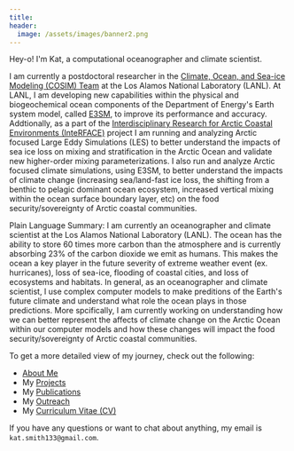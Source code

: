 ```yaml
---
title:
header:
  image: /assets/images/banner2.png
---
```


Hey-o! I'm Kat, a computational oceanographer and climate scientist.

I am currently a postdoctoral researcher in the [Climate, Ocean, and Sea-ice Modeling (COSIM) Team][] at the Los Alamos National Laboratory (LANL). At LANL, I am developing new capabilities within the physical and biogeochemical ocean components of the Department of Energy's Earth system model, called [E3SM][], to improve its performance and accuracy. Addtionally, as a part of the [Interdisciplinary Research for Arctic Coastal Environments (InteRFACE)][] project I am running and analyzing Arctic focused Large Eddy Simulations (LES) to better understand the impacts of sea ice loss on mixing and stratification in the Arctic Ocean and validate new higher-order mixing parameterizations. I also run and analyze Arctic focused climate simulations, using E3SM, to better understand the impacts of climate change (increasing sea/land-fast ice loss, the shifting from a benthic to pelagic dominant ocean ecosystem, increased vertical mixing within the ocean surface boundary layer, etc) on the food security/sovereignty of Arctic coastal communities.

Plain Language Summary:
I am currently an oceanographer and climate scientist at the Los Alamos National Laboratory (LANL). The ocean has the ability to store 60 times more carbon than the atmosphere and is currently absorbing 23% of the carbon dioxide we emit as humans. This makes the ocean a key player in the future severity of extreme weather event (ex. hurricanes), loss of sea-ice, flooding of coastal cities, and loss of ecosystems and habitats. In general, as an oceanographer and climate scientist, I use complex computer models to make preditions of the Earth's future climate and understand what role the ocean plays in those predictions. More spcifically, I am currently working on understanding how we can better represent the affects of climate change on the Arctic Ocean within our computer models and how these changes will impact the food security/sovereignty of Arctic coastal communities.

To get a more detailed view of my journey, check out the following:

* [About Me][]
* My [Projects][]
* My [Publications][]
* My [Outreach][]
* My [Curriculum Vitae (CV)][]

If you have any questions or want to chat about anything, my email is `kat.smith133@gmail.com`.

[Climate, Ocean, and Sea-ice Modeling (COSIM) Team]: https://climatemodeling.science.energy.gov/projects/climate-ocean-and-sea-ice-modeling-cosim
[E3SM]: https://e3sm.org/
[Interdisciplinary Research for Arctic Coastal Environments (InteRFACE)]: https://climatemodeling.science.energy.gov/projects/interface-interdisciplinary-research-arctic-coastal-environments
[About Me]: /about/
[Projects]: /projects/
[Publications]: /publications/
[Outreach]: /outreach/
[Curriculum Vitae (CV)]: /assets/pdf/SmithCV.pdf
